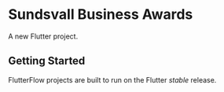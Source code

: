 # Sundsvall Business Awards

A new Flutter project.

## Getting Started

FlutterFlow projects are built to run on the Flutter _stable_ release.
